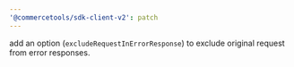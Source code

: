 ```yaml
---
'@commercetools/sdk-client-v2': patch
---
```


add an option (`excludeRequestInErrorResponse`) to exclude original request from error responses.

